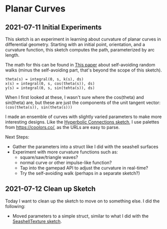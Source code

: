 # Planar Curves

## 2021-07-11 Initial Experiments

This sketch is an experiment in learning about curvature of planar curves
in differential geometry. Starting with an initial point, orientation, and
a curvature function, this sketch computes the path, parameterized by
arc length.

The math for this can be found in [This paper](https://archive.bridgesmathart.org/2014/bridges2014-337.pdf)
about self-avoiding random walks (minus the self-avoiding part, that's beyond
the scope of this sketch).

```
theta(s) = integral(0, s, k(s), ds)
x(s) = integral(0, s, cos(theta(s)), ds)
y(s) = integral(0, s, sin(tehta(s)), ds)
```

When I first looked at these, I wasn't sure where the cos(theta) and sin(theta)
are, but these are just the components of the unit tangent vector:
`(cos(theta(s)), sin(theta(s)))`

I made an ensemble of curves with slightly varied parameters to make more
interesting designs. Like the [Hyperbolic Connections sketch](../HyperbolicConnections/),
I use palettes from https://coolors.co/, as the URLs are easy to parse.

Next Steps:
* Gather the parameters into a struct like I did with the seashell surfaces
* Experiment with more curvature functions such as:
  * square/saw/triangle waves?
  * normal curve or other impulse-like function?
  * Tap into the gamepad API to adjust the curvature in real-time?
  * Try the self-avoiding walk (perhaps in a separate sketch?)

## 2021-07-12 Clean up Sketch

Today I want to clean up the sketch to move on to something else. I did
the following:

* Moved parameters to a simple struct, similar to what I did with the
    [SeashellTexture sketch](../SeashellTexture/).
